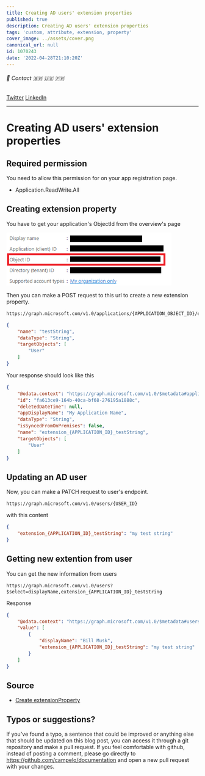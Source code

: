 ```yaml
---
title: Creating AD users' extension properties
published: true
description: Creating AD users' extension properties
tags: 'custom, attribute, extension, property'
cover_image: ../assets/cover.png
canonical_url: null
id: 1070243
date: '2022-04-28T21:10:20Z'
---
```


###### :postbox: Contact :brazil: :us: :fr:

[Twitter](https://twitter.com/campelo87)
[LinkedIn](https://www.linkedin.com/in/flavio-campelo/?locale=en_US)

---

# Creating AD users' extension properties 

## Required permission

You need to allow this permission for on your app registration page.

- Application.ReadWrite.All

## Creating extension property

You have to get your application's ObjectId from the overview's page

![Image 1](./assets/img1.png)

Then you can make a POST request to this url to create a new extension property.

```
https://graph.microsoft.com/v1.0/applications/{APPLICATION_OBJECT_ID}/extensionProperties
```

```json
{
    "name": "testString",
    "dataType": "String",
    "targetObjects": [
        "User"
    ]
}
```

Your response should look like this

```json
{
    "@odata.context": "https://graph.microsoft.com/v1.0/$metadata#applications({APPLICATION_OBJECT_ID})/extensionProperties/$entity",
    "id": "fa613ce9-164b-40ca-bf68-276195a1888c",
    "deletedDateTime": null,
    "appDisplayName": "My Application Name",
    "dataType": "String",
    "isSyncedFromOnPremises": false,
    "name": "extension_{APPLICATION_ID}_testString",
    "targetObjects": [
        "User"
    ]
}
```

## Updating an AD user

Now, you can make a PATCH request to user's endpoint.

```
https://graph.microsoft.com/v1.0/users/{USER_ID}
```

with this content 

```json
{
    "extension_{APPLICATION_ID}_testString": "my test string"
}
```

## Getting new extention from user

You can get the new information from users

```
https://graph.microsoft.com/v1.0/users?$select=displayName,extension_{APPLICATION_ID}_testString
```

Response

```json
{
    "@odata.context": "https://graph.microsoft.com/v1.0/$metadata#users(displayName,extension_{APPLICATION_ID}_testString)",
    "value": [
        {
            "displayName": "Bill Musk",
            "extension_{APPLICATION_ID}_testString": "my test string"
        }
    ]
}
```

## Source
- [Create extensionProperty](https://docs.microsoft.com/en-us/graph/api/application-post-extensionproperty)

## Typos or suggestions?

If you've found a typo, a sentence that could be improved or anything else that should be updated on this blog post, you can access it through a git repository and make a pull request. If you feel comfortable with github, instead of posting a comment, please go directly to https://github.com/campelo/documentation and open a new pull request with your changes.
